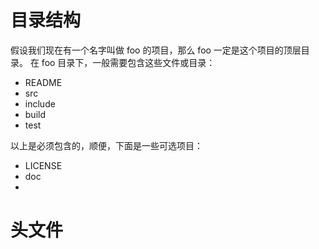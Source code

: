 # 目录结构
假设我们现在有一个名字叫做 foo 的项目，那么 foo 一定是这个项目的顶层目录。
在 foo 目录下，一般需要包含这些文件或目录：

- README 
- src
- include
- build
- test

以上是必须包含的，顺便，下面是一些可选项目：

- LICENSE
- doc
- 

# 头文件
